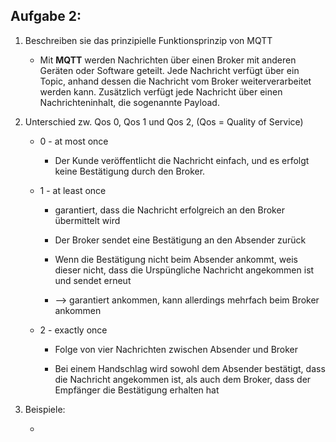 ## Aufgabe 2:

1. Beschreiben sie das prinzipielle Funktionsprinzip von MQTT
   
   - Mit **MQTT**  werden Nachrichten über einen Broker mit anderen Geräten oder Software geteilt. Jede Nachricht verfügt über ein Topic, anhand dessen die Nachricht vom Broker weiterverarbeitet werden kann. Zusätzlich verfügt jede Nachricht über einen Nachrichteninhalt, die sogenannte Payload.

2. Unterschied zw. Qos 0, Qos 1 und Qos 2, (Qos  = Quality of Service)
   
   - 0 - at most once
     
     - Der Kunde veröffentlicht die Nachricht einfach, und es erfolgt keine Bestätigung durch den Broker.
   
   - 1 - at least once
     
     - garantiert, dass die Nachricht erfolgreich an den Broker übermittelt wird
     
     - Der Broker sendet eine Bestätigung an den Absender zurück
     
     - Wenn die Bestätigung nicht beim Absender ankommt, weis dieser nicht, dass die Urspüngliche Nachricht angekommen ist und sendet erneut
     
     - --> garantiert ankommen, kann allerdings mehrfach beim Broker ankommen
   
   - 2 - exactly once
     
     - Folge von vier Nachrichten zwischen Absender und Broker
     
     - Bei einem Handschlag wird sowohl dem Absender bestätigt, dass die Nachricht angekommen ist, als auch dem Broker, dass der Empfänger die Bestätigung erhalten hat

3. Beispiele:
   
   -  
